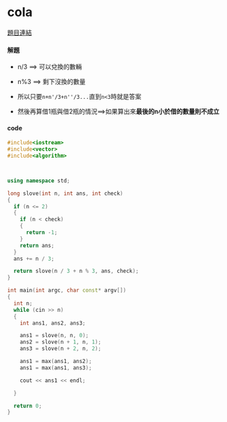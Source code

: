 # cola


[題目連結](https://vjudge.net/problem/UVA-11150)


#### 解題

* n/3 ==> 可以兌換的數輛
* n%3 ==> 剩下沒換的數量

* 所以只要`n+n'/3+n''/3...`直到`n<3`時就是答案
* 然後再算借1瓶與借2瓶的情況==>如果算出來**最後的n小於借的數量則不成立**



#### code 

```cpp
#include<iostream>
#include<vector>
#include<algorithm>



using namespace std;

long slove(int n, int ans, int check)
{
  if (n <= 2)
  {
    if (n < check)
    {
      return -1;
    }
    return ans;
  }
  ans += n / 3;

  return slove(n / 3 + n % 3, ans, check);
}

int main(int argc, char const* argv[])
{
  int n;
  while (cin >> n)
  {
    int ans1, ans2, ans3;

    ans1 = slove(n, n, 0);
    ans2 = slove(n + 1, n, 1);
    ans3 = slove(n + 2, n, 2);

    ans1 = max(ans1, ans2);
    ans1 = max(ans1, ans3);

    cout << ans1 << endl;

  }

  return 0;
}
```
